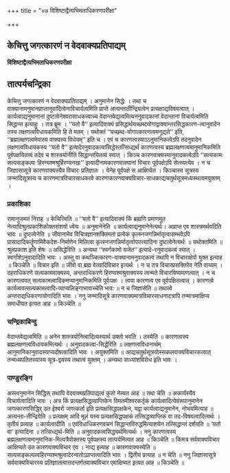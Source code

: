 +++
title = "०७ विशिष्टाद्वैत्यभिमताधिकरणपरीक्षा"

+++


## केचित्तु जगत्कारणं न वेदवाक्यप्रतिपाद्यम्

**विशिष्टाद्वैत्यभिमताधिकरणपरीक्षा**

## **तात्पर्यचन्द्रिका**

केचित्तु जगत्कारणं न वेदवाक्यप्रतिपाद्यम् । अनुमानेन सिद्धेः । तथा च वाक्यानामनुमानप्राप्तानुवादित्वेनाविचार्यत्वमिति प्राप्ते अत्यन्तातीन्द्रियत्वेन प्रत्यक्षाद्यविषयत्वात् । कार्यत्वाद्यनुमानानां दुष्टत्वेनेश्वरासाधकत्वाच्च वेदान्तवेद्यत्वमित्यननुवादकानां वेदान्तानां विचार्यत्वमिति सिद्धान्त इत्याहुः । तत्र ब्रूमः । ‘‘यतो वै’’ इत्यादिवाक्यं प्रसिद्धार्थयच्छब्दयोगाद्वाक्यान्तरसिद्धकारण-त्वानुवादेन तस्य लक्षणत्वविधायकमिति हि ते मतम् । यथोक्तं ‘‘यच्छब्द-योगात्कारणत्वमनूद्यते’’ इति, ‘‘ब्रह्मलक्षणत्वमेवास्य वाक्यस्य विधेयम्’’ इति च । एवं च कारणत्वस्याऽऽनुमानिकत्वेऽपि तदनुवादेन लक्षणत्वविधायकस्य ‘‘यतो वै’’ इत्यादेरनुवादकत्वासिद्धेस्तत्सिध्द्यर्थं कारणत्वस्य ब्रह्मलक्षणत्वमानुमानिकमिति पूर्वपक्षयितव्यं तदेव च शास्त्रयोनीति सिद्धान्तयितव्यं स्यात् । किञ्च कारणवाक्यस्यानुवादकत्वेऽपि ‘‘सत्यकामः सत्यसङ्कल्पः हिरण्यश्मश्रुर्हिरण्यनखः’’ इत्यादीनामकारणवाक्यानां विचारः पूर्वपक्षेऽपि सेत्स्यत्येव । न च जिज्ञासासूत्रे कारणवाक्यस्यैव विचारः प्रतिज्ञातः । येनेह पूर्वपक्षे स आक्षिप्येत । किञ्चास्य सूत्रस्य जन्मादिसूत्रस्य च कारणमात्रविचारसाधकत्वे कारणाकारणवाक्यविचार-साधकाद्यचतुर्थसूत्रमध्यस्थत्वमयुक्तम् ।

### **प्रकाशिका**

रामानुजमतं निराह ॥ केचित्त्विति ॥ ‘‘यतो वै’’ इत्यादिवाक्यं किं ब्रह्मणि प्रमाणमुत नेत्यादिश्रुतप्रकाशिकोक्तसंशयो ध्येयः ॥ अनुमानेनेति ॥ कार्यत्वाद्यनुमानेनेत्यर्थः। अप्राप्त एव शास्त्रमर्थवदिति भावः ॥ दुष्टत्वेनेति ॥ जीवानामेव विचित्रज्ञानशक्तिमतां प्रत्येकं कृत्स्नजगन्निर्मातृत्वासम्भवेऽपि प्रासादादिकर्तॄणामिवैकदेश-निर्माणेन मिलित्वा कृत्स्नजगन्निर्मातृत्वोपपत्त्यादिना दुष्टत्वेनेत्यर्थः ॥ यथोक्तमिति ॥ श्रुतप्रकाश इति शेषः ॥ असिद्धेरिति ॥ अन्यथा ‘‘स्वर्गकामो यजेत’’ इत्यादे-रनुवादकत्वं स्यात् । स्वर्गांशेऽनुवादादिति भावः । अस्तु वा कथञ्चित्कारण-वाक्यानामनुवादकत्वं तथापि न विचाराक्षेपो युक्त इत्याह ॥ किञ्चेति ॥ विचार इति ॥ जीवो वा ब्रह्म वेत्यादिविचार इत्यर्थः । न च तत्र विचारप्रसक्तिरेव नेति वाच्यम् । दहराधिकरणे सत्यकामवाक्यस्य, अन्तराधिकरणे हिरण्यश्मश्रुवाक्यस्य त्वन्मते विचारयिष्यमाणत्वात् । न च कारणत्ववत् सत्यकामत्वादिकमप्यानुमानिकमिति पूर्वःपक्षः । त्वया कारणत्व एव पूर्वपक्षितत्वात् । कारणत्वे कार्यत्ववत्सत्यकामत्वादि-व्याप्यलिङ्गाभावाच्चेति भावः ॥ न च जिज्ञासेति ॥ तथात्वे अन्तराद्यधिकरणायोगादिति भावः । ननु जन्मादिसूत्रे कारणवाक्यमात्रविचारसाधनादत्रापि तन्मात्रमाक्षिप्य समाधीयत इत्यत आह ॥ किञ्चेति ॥

### **चन्द्रिकाबिन्दु**

वेदान्तवेद्यत्वमिति ॥ अनेन शास्त्रयोनित्वादित्यस्यार्थ उक्तो भवति । तस्येति ॥ कारणत्वस्य ब्रह्मलक्षणत्वविधायकमित्यर्थः । अनुवादकत्वा-सिद्धेरिति ॥ लक्षणत्वविधानार्थम् आनुमानिकानुवादस्याप्यदोषत्वादिति भावः । अयुक्तमिति ॥ आद्यचतुर्थसूत्रयोस्सकलवाक्यविचारकत्वात् तन्मध्यपतितस्यास्य सूत्र-द्वयस्य तथात्वं युक्तम् । अन्यथा साध्यांशविरोध इति भावः ।

### **पाण्डुरङ्गि**

अस्त्वनुमानेन सिद्धिस् तथापि वेदवाक्यप्रतिपाद्यत्वं कुतो नेत्यत आह ॥ तथा चेति ॥ अकार्यस्यैव विचार्यत्वादिति भावः । अत्र किं प्रत्यक्षसिद्धव्याप्तिकेन विमतमीश्वरकर्तृकं कार्यत्वादित्येवंरूपानुमानेन जगत्कारणसिद्धिर् उत ईश्वरो जगत्कर्ता इति प्रत्यक्षसिद्धपक्षकेन, यद्वा कार्यत्वाद्यनुमानेन, नोभयमित्याह ॥ अत्यन्ता-तीन्द्रियेति ॥ प्रत्यक्षम् आदि मूलं यस्य प्रत्यक्षसिद्धपक्षकं तत्सिद्धव्याप्तिकं वा तद-विषयत्वादित्यर्थः । तृतीयं प्रत्याह ॥ कार्यत्वादीति ॥ एवंविधाधिकरणवचनं सिद्धान्तविरुद्धमित्याशयेन तत्सिद्धान्तं दर्शयति ॥ ‘यतो वा’ इत्यादिना ॥ तत्सिध्द्यर्थ-मिति ॥ अनुवादकत्वसिद्ध्यर्थमित्यर्थः । ननु कारणत्वस्य ब्रह्मलक्षणत्वमानुमानिक-मित्यत्रैवोक्तस्य पूर्वपक्षस्य तात्पर्यमित्यत आह ॥ किञ्चेति ॥ किमत्र सर्ववाक्यविचार आक्षिप्यते उत कारणवाक्यविचार एव । नाद्य इत्याह ॥ कारणवाक्यस्येति ॥ सत्यसङ्कल्पत्वहिरण्यश्मश्रुत्वादेरन्यतोऽप्राप्तत्वादिति भावः । द्वितीयं प्रत्याह ॥ न चेति ॥ ननु जिज्ञासासूत्रे सर्ववाक्यविचारस्य प्रतिज्ञातत्वात्तदन्तर्गतवाक्यविचार एवाक्षिप्यत इत्यत आह ॥ किञ्चेति ॥

